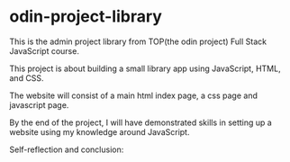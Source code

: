 # odin-project-library
This is the admin project library from TOP(the odin project) Full Stack JavaScript course.

This project is about building a small library app using JavaScript, HTML, and CSS.

The website will consist of a main html index page, a css page and javascript page.

By the end of the project, I will have demonstrated skills in setting up a website using my knowledge around JavaScript.

Self-reflection and conclusion: